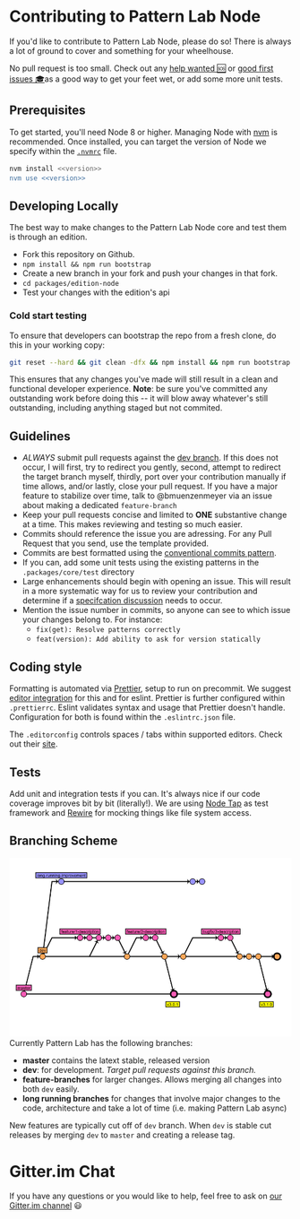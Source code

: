# Contributing to Pattern Lab Node

If you'd like to contribute to Pattern Lab Node, please do so! There is always a lot of ground to cover and something for your wheelhouse.

No pull request is too small. Check out any [help wanted 🆘](https://github.com/pattern-lab/patternlab-node/issues?q=is%3Aissue+is%3Aopen+label%3A%22help+wanted+%3Asos%3A%22) or [good first issues 🎓](https://github.com/pattern-lab/patternlab-node/issues?q=is%3Aopen+is%3Aissue+label%3A%22good+first+issue+%3Amortar_board%3A%22)as a good way to get your feet wet, or add some more unit tests.

## Prerequisites

To get started, you'll need Node 8 or higher. Managing Node with [nvm](https://github.com/creationix/nvm) is recommended. Once installed, you can target the version of Node we specify within the [`.nvmrc`](https://github.com/pattern-lab/patternlab-node/blob/master/.nvmrc) file.

```sh
nvm install <<version>>
nvm use <<version>>
```

## Developing Locally

The best way to make changes to the Pattern Lab Node core and test them is through an edition.

* Fork this repository on Github.
* `npm install && npm run bootstrap`
* Create a new branch in your fork and push your changes in that fork.
* `cd packages/edition-node`
* Test your changes with the edition's api

### Cold start testing

To ensure that developers can bootstrap the repo from a fresh clone, do this in your working copy:

```sh
git reset --hard && git clean -dfx && npm install && npm run bootstrap
```

This ensures that any changes you've made will still result in a clean and functional developer experience. **Note**: be sure you've committed any outstanding work before doing this -- it will blow away whatever's still outstanding, including anything staged but not commited.

## Guidelines

* _ALWAYS_ submit pull requests against the [dev branch](https://github.com/pattern-lab/patternlab-node/tree/dev). If this does not occur, I will first, try to redirect you gently, second, attempt to redirect the target branch myself, thirdly, port over your contribution manually if time allows, and/or lastly, close your pull request. If you have a major feature to stabilize over time, talk to @bmuenzenmeyer via an issue about making a dedicated `feature-branch`
* Keep your pull requests concise and limited to **ONE** substantive change at a time. This makes reviewing and testing so much easier.
* Commits should reference the issue you are adressing. For any Pull Request that you send, use the template provided.
* Commits are best formatted using the [conventional commits pattern](https://conventionalcommits.org/).
* If you can, add some unit tests using the existing patterns in the `.packages/core/test` directory
* Large enhancements should begin with opening an issue. This will result in a more systematic way for us to review your contribution and determine if a [specifcation discussion](https://github.com/pattern-lab/the-spec/issues) needs to occur.
* Mention the issue number in commits, so anyone can see to which issue your changes belong to. For instance:
  * `fix(get): Resolve patterns correctly`
  * `feat(version): Add ability to ask for version statically`

## Coding style

Formatting is automated via [Prettier](https://prettier.io/), setup to run on precommit. We suggest [editor integration](https://prettier.io/docs/en/editors.html) for this and for eslint. Prettier is further configured within `.prettierrc`. Eslint validates syntax and usage that Prettier doesn't handle. Configuration for both is found within the `.eslintrc.json` file.

The `.editorconfig` controls spaces / tabs within supported editors. Check out their [site](http://editorconfig.org/).

## Tests

Add unit and integration tests if you can. It's always nice if our code coverage improves bit by bit (literally!). We are using [Node Tap](http://www.node-tap.org/) as test framework and [Rewire](https://github.com/jhnns/rewire) for mocking things like file system access.

## Branching Scheme

![branching scheme](branching-scheme.png) Currently Pattern Lab has the following branches:

* **master** contains the latext stable, released version</dd>
* **dev**: for development. _Target pull requests against this branch._
* **feature-branches** for larger changes. Allows merging all changes into both `dev` easily.
* **long running branches** for changes that involve major changes to the code, architecture and take a lot of time (i.e. making Pattern Lab async)

New features are typically cut off of `dev` branch. When `dev` is stable cut releases by merging `dev` to `master` and creating a release tag.

# Gitter.im Chat

If you have any questions or you would like to help, feel free to ask on [our Gitter.im channel](https://gitter.im/pattern-lab/node) :smiley:
